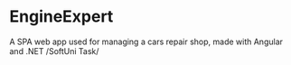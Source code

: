 # EngineExpert
A SPA web app used for managing a cars repair shop, made with Angular and .NET /SoftUni Task/
